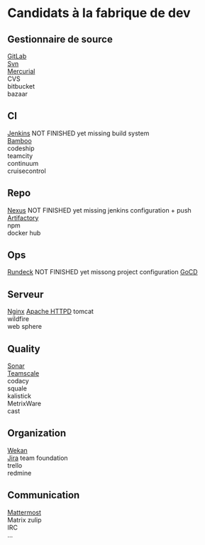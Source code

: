 Candidats à la fabrique de dev
==============================

Gestionnaire de source
----------------------
[GitLab](./gitLab.md)   
[Svn](./svn.md)  
[Mercurial](./mercurial.md)  
CVS  
bitbucket  
bazaar  


CI
-----
[Jenkins](./jenkins.md) NOT FINISHED yet missing build system    
[Bamboo](./bamboo.md)  
codeship  
teamcity  
continuum  
cruisecontrol  

Repo
-------
[Nexus](./nexus.md) NOT FINISHED yet missing jenkins configuration + push   
[Artifactory](./artifactory.md)  
npm   
docker hub  

Ops
-----
[Rundeck](./rundeck.md)  NOT FINISHED yet missong project configuration
[GoCD](./gocd.md)  

Serveur
----------
[Nginx](./nginx.md)
[Apache HTTPD](./apache.md) 
tomcat  
wildfire  
web sphere  

Quality
-------
[Sonar](./sonar.md)  
[Teamscale](/teamscale.md)  
codacy  
squale  
kalistick   
MetrixWare  
cast  

Organization
------------
[Wekan](./wekan.md)  
[Jira](./jira.md)
team foundation  
trello  
redmine  

Communication
----------
[Mattermost](./mattermost.md)  
Matrix
zulip  
IRC   
...





